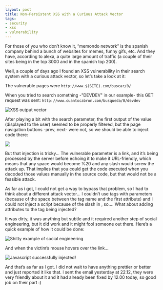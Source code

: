 ```yaml
---
layout: post
title: Non-Persistent XSS with a Curious Attack Vector
tags:
- security
- xss
- vulnerability
---
```


For those of you who don’t know it, “memondo network” is the spanish company
behind a bunch of websites for memes, funny gifs, etc. And they have, according
to alexa, a quite large amount of traffic (a couple of their sites being in the
top 3000 and in the spanish top 200).

Well, a couple of days ago I found an XSS vulnerability in their search system
with a curious attack vector, so let’s take a look at it:

The vulnerable pages were `http://www.$(SITE).com/buscar/0/`

When you tried to search something -"DEVDEV" in our example- this GET request
was sent: `http://www.cuantocabron.com/busqueda/0/devdev`

![XSS output vector](https://i.imgur.com/Q9kp2jp.png)

After playing a bit with the search parameter, the first output of the value
(displayed to the user) seemed to be properly filtered, but the page navigation
buttons -prev, next- were not, so we should be able to inject code there:

![](https://i.imgur.com/8Rl5jA9.png)

But that injection is tricky... The vulnerable parameter is a link, and it’s
being processed by the server before echoing it to make it URL-friendly, which
means that any space would become %20 and any slash would screw the attack up.
That implies that you could get the code executed when you decoded those values
manually in the source code, but that would not be a feasible attack. 

As far as i got, I could not get a way to bypass that problem, so I had to think
about a different attack vector... I couldn’t use tags with parameters (because
of the space between the tag name and the first attribute) and I could not inject
a script because of the slash in </script>, so.... What about adding attributes
to the tag being injected?

It was dirty, it was anything but subtle and it required another step of social
engineering, but it did work and it might fool someone out there. Here’s a quick
example of how it could be done:

![Shitty example of social engineering](https://i.imgur.com/Q2yfpwx.png)

And when the victim’s mouse hovers over the link...

![Javascript successfully injected!](https://i.imgur.com/yckV2UT.png)

And that’s as far as I got. I did not wait to have anything prettier or better
and just reported it like that. I sent the email yesterday at 22.12, they were
very friendly about it and it had already been fixed by 12.00 today, so good job
on their part :)
